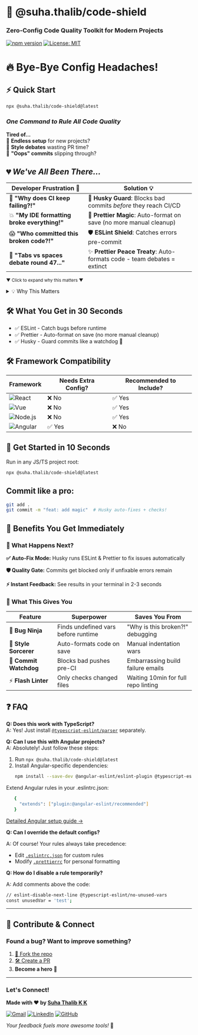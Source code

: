 # 🚀 **@suha.thalib/code-shield**  
### **Zero-Config Code Quality Toolkit for Modern Projects**  

[![npm version](https://img.shields.io/badge/Version-1.0.0-blue)](https://www.npmjs.com/package/@suha.thalib/code-shield)
[![License: MIT](https://img.shields.io/badge/License-MIT-green.svg)](https://opensource.org/licenses/MIT)

# 🔥 **Bye-Bye Config Headaches!**  
## ⚡ Quick Start

```bash
npx @suha.thalib/code-shield@latest
```

### _One Command to Rule All Code Quality_  

**Tired of...**  
🔧 **Endless setup** for new projects?  
🤬 **Style debates** wasting PR time?  
🚨 **"Oops" commits** slipping through?  


## 💔 _We've All Been There..._

| Developer Frustration 😤         |    Solution 💡                                                                 |
|----------------------------------|---------------------------------------------------------------------------------|
| 🚨 **"Why does CI keep failing?!"** | 🐶 **Husky Guard**: Blocks bad commits *before* they reach CI/CD                |
| 💥 **"My IDE formatting broke everything!"** | 🎨 **Prettier Magic**: Auto-format on save (no more manual cleanup)             |
| 😱 **"Who committed this broken code?!"** | 🛡️ **ESLint Shield**: Catches errors pre-commit                                 |
| 🥊 **"Tabs vs spaces debate round 47..."** | ✨ **Prettier Peace Treaty**: Auto-formats code - team debates = extinct        |

<sub>▼ Click to expand why this matters ▼</sub>

<details>
<summary>💡 Why This Matters</summary>

1. **Save 3-5 hours/week** on code reviews arguing about style  
2. **Reduce CI failures** by 80%+ with pre-commit checks  
3. **Onboard new devs faster** with consistent standards  
</details>

## 🛠 What You Get in 30 Seconds

- ✅ ESLint - Catch bugs before runtime
- ✅ Prettier - Auto-format on save (no more manual cleanup)
- ✅ Husky - Guard commits like a watchdog 🐶


## 🛠 Framework Compatibility

| Framework | Needs Extra Config? | Recommended to Include? |  
|-----------|---------------------|-------------------------|  
| ![React](https://img.shields.io/badge/-React-61DAFB?logo=react) | ❌ No | ✅ Yes |  
| ![Vue](https://img.shields.io/badge/-Vue-4FC08D?logo=vuedotjs) | ❌ No | ✅ Yes |  
| ![Node.js](https://img.shields.io/badge/-Node.js-339933?logo=nodedotjs) | ❌ No | ✅ Yes |  
| ![Angular](https://img.shields.io/badge/-Angular-DD0031?logo=angular) | ✅ Yes | ❌ No |  



## 🚀 Get Started in 10 Seconds

Run in any JS/TS project root:

```bash
npx @suha.thalib/code-shield@latest
```

 ## Commit like a pro:
 
```bash
git add .
git commit -m "feat: add magic"  # Husky auto-fixes + checks!
```
## 🚀 Benefits You Get Immediately

### 🎉 What Happens Next?

 **✅ Auto-Fix Mode:** Husky runs ESLint & Prettier to fix issues automatically

  **🛡️ Quality Gate:** Commits get blocked only if unfixable errors remain

  **⚡ Instant Feedback:** See results in your terminal in 2-3 seconds

### 🌟 What This Gives You


| Feature               | Superpower                                  | Saves You From                          |
|-----------------------|---------------------------------------------|------------------------------------------|
| 🐞 **Bug Ninja**      | Finds undefined vars before runtime         | "Why is this broken?!" debugging         |
| 🎨 **Style Sorcerer** | Auto-formats code on save                   | Manual indentation wars                  |
| 🐶 **Commit Watchdog**| Blocks bad pushes pre-CI                    | Embarrassing build failure emails        |
| ⚡ **Flash Linter**   | Only checks changed files                   | Waiting 10min for full repo linting      |

 
## ❓ FAQ

**Q: Does this work with TypeScript?**  
A: Yes! Just install [`@typescript-eslint/parser`](https://npmjs.com/package/@typescript-eslint/parser) separately.

**Q: Can I use this with Angular projects?**  
A: Absolutely! Just follow these steps:  
1. Run `npx @suha.thalib/code-shield@latest`  
2. Install Angular-specific dependencies:  
   ```bash
   npm install --save-dev @angular-eslint/eslint-plugin @typescript-eslint/parser
   ```
Extend Angular rules in your .eslintrc.json:
   
 ```bash
    {
      "extends": ["plugin:@angular-eslint/recommended"]
    }
```
[Detailed Angular setup guide →](https://github.com/angular-eslint/angular-eslint)

**Q: Can I override the default configs?**

A: Of course! Your rules always take precedence:
  - Edit [`.eslintrc.json`](https://eslint.org/docs/latest/use/configure/) for custom rules
  - Modify [`.prettierrc`](https://prettier.io/docs/options.html) for personal formatting

**Q: How do I disable a rule temporarily?**

A: Add comments above the code:
 ```bash
// eslint-disable-next-line @typescript-eslint/no-unused-vars
const unusedVar = 'test';
```
---
## 👥 Contribute & Connect

### Found a bug? Want to improve something?  
1. [🔱 Fork the repo](https://docs.github.com/en/get-started/quickstart/fork-a-repo)  
2. [🛠 Create a PR](https://docs.github.com/en/pull-requests/collaborating-with-pull-requests/proposing-changes-to-your-work-with-pull-requests/creating-a-pull-request)  
3. **Become a hero** 🦸  

---

### Let's Connect! 

**Made with ❤️ by [Suha Thalib K K](https://suhathalibkk.github.io/suha-thalib-resume/)**  

 [![Gmail](https://img.shields.io/badge/Gmail-%23D14836?style=flat&logo=gmail&logoColor=white)](mailto:suha.thalib@gmail.com)  [![LinkedIn](https://img.shields.io/badge/LinkedIn-%230A66C2?style=flat&logo=linkedin&logoColor=white)](https://www.linkedin.com/in/suhathalib/)  [![GitHub](https://img.shields.io/badge/GitHub-%23181717?style=flat&logo=github&logoColor=white)](https://github.com/suhaThalibKK)

*Your feedback fuels more awesome tools!* 🚀
